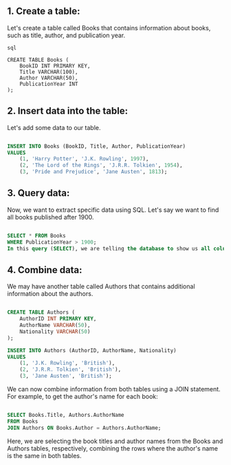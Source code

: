 ## 1. Create a table:
Let's create a table called Books that contains information about books, such as title, author, and publication year.
```
sql

CREATE TABLE Books (
    BookID INT PRIMARY KEY,
    Title VARCHAR(100),
    Author VARCHAR(50),
    PublicationYear INT
);
```
## 2. Insert data into the table:
Let's add some data to our table.

```sql

INSERT INTO Books (BookID, Title, Author, PublicationYear)
VALUES 
    (1, 'Harry Potter', 'J.K. Rowling', 1997),
    (2, 'The Lord of the Rings', 'J.R.R. Tolkien', 1954),
    (3, 'Pride and Prejudice', 'Jane Austen', 1813);
```
## 3. Query data:
Now, we want to extract specific data using SQL. Let's say we want to find all books published after 1900.

```sql

SELECT * FROM Books
WHERE PublicationYear > 1900;
In this query (SELECT), we are telling the database to show us all columns (*) from the Books table where the publication year is greater than 1900.
```

## 4. Combine data:
We may have another table called Authors that contains additional information about the authors.

```sql

CREATE TABLE Authors (
    AuthorID INT PRIMARY KEY,
    AuthorName VARCHAR(50),
    Nationality VARCHAR(50)
);

INSERT INTO Authors (AuthorID, AuthorName, Nationality)
VALUES 
    (1, 'J.K. Rowling', 'British'),
    (2, 'J.R.R. Tolkien', 'British'),
    (3, 'Jane Austen', 'British');
```
We can now combine information from both tables using a JOIN statement. For example, to get the author's name for each book:

```sql

SELECT Books.Title, Authors.AuthorName
FROM Books
JOIN Authors ON Books.Author = Authors.AuthorName;
```
Here, we are selecting the book titles and author names from the Books and Authors tables, respectively, combining the rows where the author's name is the same in both tables.
